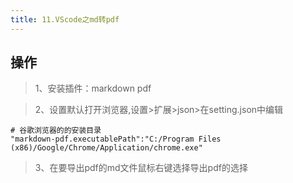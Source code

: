 ```yaml
---
title: 11.VScode之md转pdf
---
```


## 操作

> 1、安装插件：markdown pdf

> 2、设置默认打开浏览器,设置>扩展>json>在setting.json中编辑
```
# 谷歌浏览器的的安装目录
"markdown-pdf.executablePath":"C:/Program Files (x86)/Google/Chrome/Application/chrome.exe" 
```

> 3、在要导出pdf的md文件鼠标右键选择导出pdf的选择